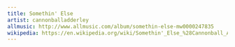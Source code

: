 ```yaml
---
title: Somethin' Else
artist: cannonballadderley
allmusic: http://www.allmusic.com/album/somethin-else-mw0000247835
wikipedia: https://en.wikipedia.org/wiki/Somethin'_Else_%28Cannonball_Adderley_album%29
---
```

